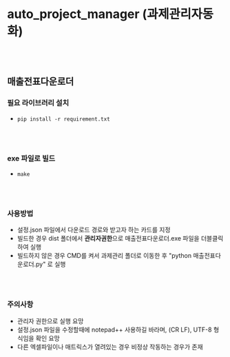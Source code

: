 # auto_project_manager (과제관리자동화)
<br/>
<br/>

## 매출전표다운로더
### 필요 라이브러리 설치
* ```pip install -r requirement.txt```
<br/>
<br/>

### exe 파일로 빌드
* ```make```
<br/>
<br/>

### 사용방법
* 설정.json 파일에서 다운로드 경로와 받고자 하는 카드를 지정
* 빌드한 경우 dist 폴더에서 <b>관리자권한</b>으로 매출전표다운로더.exe 파일을 더블클릭하여 실행
* 빌드하지 않은 경우 CMD를 켜서 과제관리 폴더로 이동한 후 "python 매출전표다운로더.py" 로 실행
<br/>
<br/>

### 주의사항
* 관리자 권한으로 실행 요망
* 설정.json 파일을 수정할때에 notepad++ 사용하길 바라며, (CR LF), UTF-8 형식임을 확인 요망
* 다른 엑셀파일이나 매트릭스가 열려있는 경우 비정상 작동하는 경우가 존재
